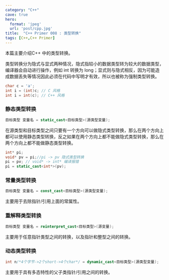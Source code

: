 ```yaml
---
category: "C++"
cave: true
hero:
  format: 'jpeg'
  url: 'post/cpp.jpg'
title:  "C++ Primer 008 : 类型转换"
tags: [C++,C++ Primer]
---
```

本篇主要介绍C++ 中的类型转换。

类型转换分为隐式与显式两种情况，隐式指较小的数据类型转为较大的数据类型，编译器会自动进行操作，例如 int 转换为 long；显式则与隐式相反，因为可能造成数据丢失等情况因此必须在代码中写明才有效，所以也被称为强制类型转换。

```cpp
char c = 'a';
int i = (int)c; // C 风格
int i = int(c); // C++ 风格
```


### 静态类型转换

```cpp
目标类型 变量名 = static_cast<目标类型>(源类型变量);
```

在源类型和目标类型之间只要有一个方向可以做隐式类型转换，那么在两个方向上都可以使用静态类型转换，反之如果在两个方向上都不能做隐式类型转换，那么在两个方向上都不能做静态类型转换。

```cpp
int* pi;
void* pv = pi;//pi -> pv 隐式类型转换
pi = pv; // void* -> int* 编译报错
pi = static_cast<int*>(pv);
```


### 常量类型转换

```cpp
目标类型 变量名 = const_cast<目标类型>(源类型变量);
```


主要用于去除指针/引用上面的常属性。

### 重解释类型转换

```cpp
目标类型 变量名 = reinterpret_cast<目标类型>(源变量);
```

主要用于任意指针类型之间的转换，以及指针和整型之间的转换。

### 动态类型转换

```cpp
int n/*4个字节->2个short->4个char*/ = dynamic_cast<目标类型>(源类型变量);
```

主要用于具有多态特性的父子类指针/引用之间的转换。




